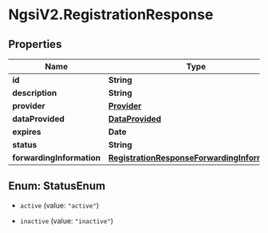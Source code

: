 # NgsiV2.RegistrationResponse

## Properties
Name | Type | Description | Notes
------------ | ------------- | ------------- | -------------
**id** | **String** |  | [optional] 
**description** | **String** |  | [optional] 
**provider** | [**Provider**](Provider.md) |  | [optional] 
**dataProvided** | [**DataProvided**](DataProvided.md) |  | [optional] 
**expires** | **Date** |  | [optional] 
**status** | **String** |  | [optional] 
**forwardingInformation** | [**RegistrationResponseForwardingInformation**](RegistrationResponseForwardingInformation.md) |  | [optional] 


<a name="StatusEnum"></a>
## Enum: StatusEnum


* `active` (value: `"active"`)

* `inactive` (value: `"inactive"`)




